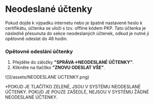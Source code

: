 # Neodeslané účtenky

Pokud dojde k výpadku internetu nebo je špatně nastavené heslo k certifikátu, účtenka se uloží s tzv. offline kódem PKP. Tato účtenka je následně přesunuta do sekce neodeslaných účtenek, odkud je nutné ji opětovně odeslat do 48 hodin.

### Opětovné odeslání účtenky

1. Přejděte do záložky **"SPRÁVA-&gt;NEODESLANÉ ÚČTENKY"**.
2. Klikněte na tlačítko **"ZNOVU ODESLAT VŠE"**.

![](/assets/NEODESLANE UCTENKY.png)

\*POKUD JE TLAČÍTKO ZELENÉ, JSOU V SYSTÉMU NEODESLANÉ ÚČTENKY. POKUD JE POUZE ZAŠEDLÉ, NEJSOU V SYSTÉMU ŽÁDNÉ NEODESLANÉ ÚČTENKY.

